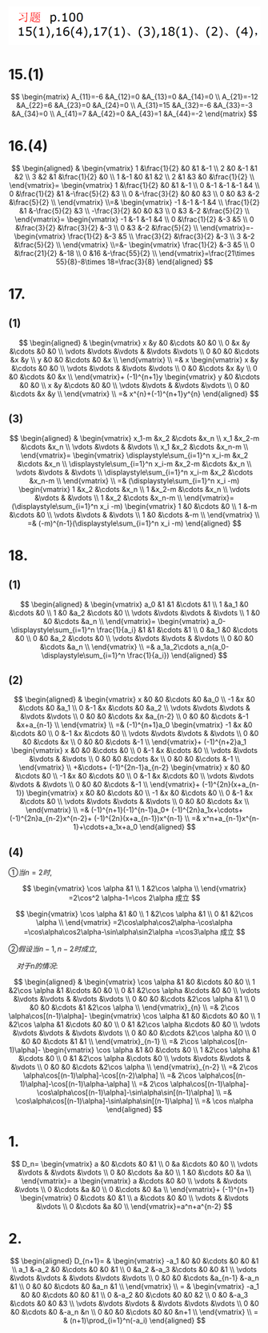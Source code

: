 ![](./image/2020-11-11-09-44-33.png)

# 15.(1)

$$
\begin{matrix}
A_{11}=-6
&A_{12}=0
&A_{13}=0
&A_{14}=0
\\
A_{21}=-12
&A_{22}=6
&A_{23}=0
&A_{24}=0
\\
A_{31}=15
&A_{32}=-6
&A_{33}=-3
&A_{34}=0
\\
A_{41}=7
&A_{42}=0
&A_{43}=1
&A_{44}=-2
\end{matrix}
$$


# 16.(4)

$$
\begin{aligned}
&
\begin{vmatrix}
1 &\frac{1}{2} &0 &1 &-1 \\
2 &0 &-1 &1 &2 \\
3 &2 &1 &\frac{1}{2} &0 \\
1 &-1 &0 &1 &2 \\
2 &1 &3 &0 &\frac{1}{2} \\
\end{vmatrix}=
\begin{vmatrix}
1 &\frac{1}{2} &0 &1 &-1 \\
0 &-1 &-1 &-1 &4 \\
0 &\frac{1}{2} &1 &-\frac{5}{2} &3 \\
0 &-\frac{3}{2} &0 &0 &3 \\
0 &0 &3 &-2 &\frac{5}{2} \\
\end{vmatrix}
\\=&
\begin{vmatrix}
-1 &-1 &-1 &4 \\
\frac{1}{2} &1 &-\frac{5}{2} &3 \\
-\frac{3}{2} &0 &0 &3 \\
0 &3 &-2 &\frac{5}{2} \\
\end{vmatrix}=
\begin{vmatrix}
-1 &-1 &-1 &4 \\
0 &\frac{1}{2} &-3 &5 \\
0 &\frac{3}{2} &\frac{3}{2} &-3 \\
0 &3 &-2 &\frac{5}{2} \\
\end{vmatrix}=-
\begin{vmatrix}
\frac{1}{2} &-3 &5 \\
\frac{3}{2} &\frac{3}{2} &-3 \\
3 &-2 &\frac{5}{2} \\
\end{vmatrix}
\\=&-
\begin{vmatrix}
\frac{1}{2} &-3 &5 \\
0 &\frac{21}{2} &-18 \\
0 &16 &-\frac{55}{2} \\
\end{vmatrix}=\frac{21\times 55}{8}-8\times 18=\frac{3}{8}
\end{aligned}
$$

# 17.

## (1)

$$
\begin{aligned}
&
\begin{vmatrix}
x &y &0 &\cdots &0 &0 \\
0 &x &y &\cdots &0 &0 \\
\vdots &\vdots &\vdots & &\vdots &\vdots \\
0 &0 &0 &\cdots &x &y \\
y &0 &0 &\cdots &0 &x \\
\end{vmatrix}
\\ =&
x
\begin{vmatrix}
x &y &\cdots &0 &0 \\
\vdots &\vdots & &\vdots &\vdots \\
0 &0 &\cdots &x &y \\
0 &0 &\cdots &0 &x \\
\end{vmatrix}+
(-1)^{n+1}y
\begin{vmatrix}
y &0 &\cdots &0 &0 \\
x &y &\cdots &0 &0 \\
\vdots &\vdots & &\vdots &\vdots \\
0 &0 &\cdots &x &y \\
\end{vmatrix}
\\ =&
x^{n}+(-1)^{n+1}y^{n}
\end{aligned}
$$

## (3)

$$
\begin{aligned}
&
\begin{vmatrix}
x_1-m &x_2 &\cdots &x_n \\
x_1 &x_2-m &\cdots &x_n \\
\vdots &\vdots & &\vdots \\
x_1 &x_2 &\cdots &x_n-m \\
\end{vmatrix}=
\begin{vmatrix}
\displaystyle\sum_{i=1}^n x_i-m &x_2 &\cdots &x_n \\
\displaystyle\sum_{i=1}^n x_i-m &x_2-m &\cdots &x_n \\
\vdots &\vdots & &\vdots \\
\displaystyle\sum_{i=1}^n x_i-m &x_2 &\cdots &x_n-m \\
\end{vmatrix}
\\ =&
(\displaystyle\sum_{i=1}^n x_i -m)
\begin{vmatrix}
1 &x_2 &\cdots &x_n \\
1 &x_2-m &\cdots &x_n \\
\vdots &\vdots & &\vdots \\
1 &x_2 &\cdots &x_n-m \\
\end{vmatrix}=
(\displaystyle\sum_{i=1}^n x_i -m)
\begin{vmatrix}
1 &0 &\cdots &0 \\
1 &-m &\cdots &0 \\
\vdots &\vdots & &\vdots \\
1 &0 &\cdots &-m \\
\end{vmatrix}
\\ =&
(-m)^{n-1}(\displaystyle\sum_{i=1}^n x_i -m)
\end{aligned}
$$


# 18.

## (1)

$$
\begin{aligned}
&
\begin{vmatrix}
a_0 &1 &1 &\cdots &1 \\
1 &a_1 &0 &\cdots &0 \\
1 &0 &a_2 &\cdots &0 \\
\vdots &\vdots &\vdots & &\vdots \\
1 &0 &0 &\cdots &a_n \\
\end{vmatrix}=
\begin{vmatrix}
a_0-\displaystyle\sum_{i=1}^n \frac{1}{a_i} &1 &1 &\cdots &1 \\
0 &a_1 &0 &\cdots &0 \\
0 &0 &a_2 &\cdots &0 \\
\vdots &\vdots &\vdots & &\vdots \\
0 &0 &0 &\cdots &a_n \\
\end{vmatrix}
\\ =&
a_1a_2\cdots a_n(a_0-\displaystyle\sum_{i=1}^n \frac{1}{a_i})
\end{aligned}
$$

## (2)

$$
\begin{aligned}
&
\begin{vmatrix}
x &0 &0 &\cdots &0 &a_0 \\
-1 &x &0 &\cdots &0 &a_1 \\
0 &-1 &x &\cdots &0 &a_2 \\
\vdots &\vdots &\vdots & &\vdots &\vdots \\
0 &0 &0 &\cdots &x &a_{n-2} \\
0 &0 &0 &\cdots &-1 &x+a_{n-1} \\
\end{vmatrix}
\\ =&
(-1)^{n+1}a_0
\begin{vmatrix}
-1 &x &0 &\cdots &0 \\
0 &-1 &x &\cdots &0 \\
\vdots &\vdots &\vdots & &\vdots \\
0 &0 &0 &\cdots &x \\
0 &0 &0 &\cdots &-1 \\
\end{vmatrix}+
(-1)^{n+2}a_1
\begin{vmatrix}
x &0 &0 &\cdots &0 \\
0 &-1 &x &\cdots &0 \\
\vdots &\vdots &\vdots & &\vdots \\
0 &0 &0 &\cdots &x \\
0 &0 &0 &\cdots &-1 \\
\end{vmatrix}
\\ +&\cdots+
(-1)^{2n-1}a_{n-2}
\begin{vmatrix}
x &0 &0 &\cdots &0 \\
-1 &x &0 &\cdots &0 \\
0 &-1 &x &\cdots &0 \\
\vdots &\vdots &\vdots & &\vdots \\
0 &0 &0 &\cdots &-1 \\
\end{vmatrix}+
(-1)^{2n}(x+a_{n-1})
\begin{vmatrix}
x &0 &0 &\cdots &0 \\
-1 &x &0 &\cdots &0 \\
0 &-1 &x &\cdots &0 \\
\vdots &\vdots &\vdots & &\vdots \\
0 &0 &0 &\cdots &x \\
\end{vmatrix}
\\ =&
(-1)^{n+1}(-1)^{n-1}a_0+
(-1)^{2n}a_1x+\cdots+
(-1)^{2n}a_{n-2}x^{n-2}+
(-1)^{2n}(x+a_{n-1})x^{n-1}
\\ =&
x^n+a_{n-1}x^{n-1}+\cdots+a_1x+a_0
\end{aligned}
$$

## (4)

$①当n=2时,$

$$
\begin{vmatrix}
\cos \alpha &1 \\
1 &2\cos \alpha \\
\end{vmatrix}
=2\cos^2 \alpha-1=\cos 2\alpha
成立
$$

$$
\begin{vmatrix}
\cos \alpha &1 &0 \\
1 &2\cos \alpha &1 \\
0 &1 &2\cos \alpha \\
\end{vmatrix}
=2\cos\alpha\cos2\alpha-\cos\alpha
=\cos\alpha\cos2\alpha-\sin\alpha\sin2\alpha
=\cos3\alpha
成立
$$

$②假设当n-1,n-2时成立,$

$\quad 对于n的情况:$

$$
\begin{aligned}
&
\begin{vmatrix}
\cos \alpha &1 &0 &\cdots &0 &0 \\
1 &2\cos \alpha &1 &\cdots &0 &0 \\
0 &1 &2\cos \alpha &\cdots &0 &0 \\
\vdots &\vdots &\vdots & &\vdots &\vdots \\ 
0 &0 &0 &\cdots &2\cos \alpha &1 \\
0 &0 &0 &\cdots &1 &2\cos \alpha \\
\end{vmatrix}_{n}
\\ =&
2\cos \alpha\cos[(n-1)\alpha]-
\begin{vmatrix}
\cos \alpha &1 &0 &\cdots &0 &0 \\
1 &2\cos \alpha &1 &\cdots &0 &0 \\
0 &1 &2\cos \alpha &\cdots &0 &0 \\
\vdots &\vdots &\vdots & &\vdots &\vdots \\ 
0 &0 &0 &\cdots &2\cos \alpha &0 \\
0 &0 &0 &\cdots &1 &1 \\
\end{vmatrix}_{n-1}
\\ =&
2\cos \alpha\cos[(n-1)\alpha]-
\begin{vmatrix}
\cos \alpha &1 &0 &\cdots &0 \\
1 &2\cos \alpha &1 &\cdots &0 \\
0 &1 &2\cos \alpha &\cdots &0 \\
\vdots &\vdots &\vdots & &\vdots \\ 
0 &0 &0 &\cdots &2\cos \alpha \\
\end{vmatrix}_{n-2}
\\ =&
2\cos \alpha\cos[(n-1)\alpha]-\cos[(n-2)\alpha]
\\ =&
2\cos \alpha\cos[(n-1)\alpha]-\cos[(n-1)\alpha-\alpha]
\\ =&
2\cos \alpha\cos[(n-1)\alpha]-\cos\alpha\cos[(n-1)\alpha]-\sin\alpha\sin[(n-1)\alpha]
\\ =&
\cos\alpha\cos[(n-1)\alpha]-\sin\alpha\sin[(n-1)\alpha]
\\ =&
\cos n\alpha
\end{aligned}
$$

# 1.

$$
D_n=
\begin{vmatrix}
a &0 &\cdots &0 &1 \\
0 &a &\cdots &0 &0 \\
\vdots &\vdots & &\vdots &\vdots \\
0 &0 &\cdots &a &0 \\
1 &0 &\cdots &0 &a \\
\end{vmatrix}=
a
\begin{vmatrix}
a &\cdots &0 &0 \\
\vdots & &\vdots &\vdots \\
0 &\cdots &a &0 \\
0 &\cdots &0 &a \\
\end{vmatrix}+
(-1)^{n+1}
\begin{vmatrix}
0 &\cdots &0 &1 \\
a &\cdots &0 &0 \\
\vdots & &\vdots &\vdots \\
0 &\cdots &a &0 \\
\end{vmatrix}=a^n+a^{n-2}
$$

# 2.

$$
\begin{aligned}
D_{n+1}=
&
\begin{vmatrix}
-a_1 &0 &0 &\cdots &0 &0 &1 \\
a_1 &-a_2 &0 &\cdots &0 &0 &1 \\
0 &a_2 &-a_3 &\cdots &0 &0 &1 \\
\vdots &\vdots &\vdots & &\vdots &\vdots &\vdots \\
0 &0 &0 &\cdots &a_{n-1} &-a_n &1 \\
0 &0 &0 &\cdots &0 &a_n &1 \\
\end{vmatrix}
\\ = &
\begin{vmatrix}
-a_1 &0 &0 &\cdots &0 &0 &1 \\
0 &-a_2 &0 &\cdots &0 &0 &2 \\
0 &0 &-a_3 &\cdots &0 &0 &3 \\
\vdots &\vdots &\vdots & &\vdots &\vdots &\vdots \\
0 &0 &0 &\cdots &0 &-a_n &n \\
0 &0 &0 &\cdots &0 &0 &n+1 \\
\end{vmatrix}
\\ = &
(n+1)\prod_{i=1}^n(-a_i)
\end{aligned}
$$